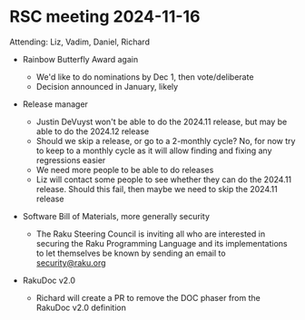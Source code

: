 # RSC meeting 2024-11-16

Attending: Liz, Vadim, Daniel, Richard

* Rainbow Butterfly Award again
  * We'd like to do nominations by Dec 1, then vote/deliberate
  * Decision announced in January, likely

* Release manager
  * Justin DeVuyst won't be able to do the 2024.11 release, but
    may be able to do the 2024.12 release
  * Should we skip a release, or go to a 2-monthly cycle?  No,
    for now try to keep to a monthly cycle as it will allow finding
    and fixing any regressions easier
  * We need more people to be able to do releases
  * Liz will contact some people to see whether they can do the
    2024.11 release.  Should this fail, then maybe we need to skip
    the 2024.11 release

* Software Bill of Materials, more generally security
  * The Raku Steering Council is inviting all who are interested
    in securing the Raku Programming Language and its implementations
    to let themselves be known by sending an email to security@raku.org

* RakuDoc v2.0
  * Richard will create a PR to remove the DOC phaser from the
    RakuDoc v2.0 definition
